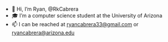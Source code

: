 - 👋 Hi, I’m Ryan, @RkCabrera
- 🎓 I’m a computer science student at the University of Arizona
- 📫 I can be reached at ryancabrera33@gmail.com or ryancabrera@arizona.edu

<!---
RkCabrera/RkCabrera is a ✨ special ✨ repository because its `README.md` (this file) appears on your GitHub profile.
You can click the Preview link to take a look at your changes.
--->
